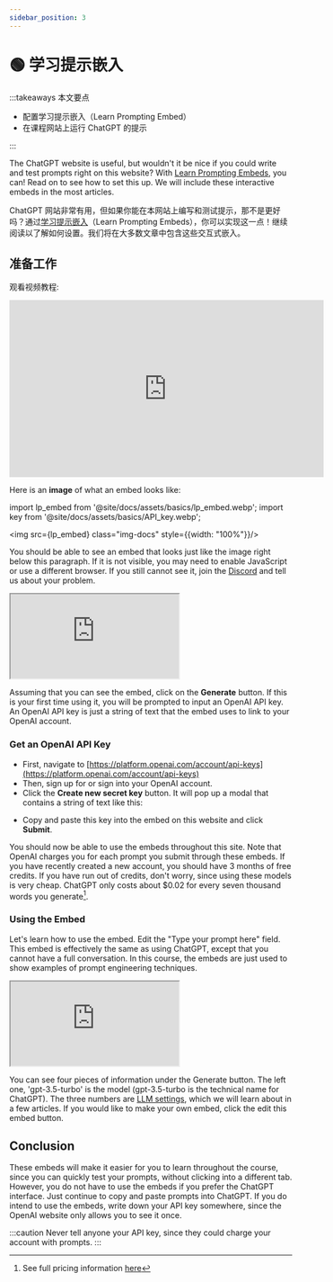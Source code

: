 ```yaml
---
sidebar_position: 3
---
```


# 🟢 学习提示嵌入

:::takeaways 本文要点

- 配置学习提示嵌入（Learn Prompting Embed）
- 在课程网站上运行 ChatGPT 的提示

:::

The ChatGPT website is useful, but wouldn't it be nice if you could write and test prompts right on this website? With [Learn Prompting Embeds](https://embed.learnprompting.org/), you can! Read on to see how to set this up. We will include these interactive embeds in the most articles.

ChatGPT 网站非常有用，但如果你能在本网站上编写和测试提示，那不是更好吗？通过[学习提示嵌入](https://embed.learnprompting.org/)（Learn Prompting Embeds），你可以实现这一点！继续阅读以了解如何设置。我们将在大多数文章中包含这些交互式嵌入。

## 准备工作

观看视频教程:

<iframe width="560" height="315" src="https://www.youtube.com/embed/sNUKiwd2DWU" title="YouTube video player" frameBorder="0" allow="accelerometer; autoplay; clipboard-write; encrypted-media; gyroscope; picture-in-picture; web-share" allowFullScreen></iframe>

Here is an **image** of what an embed looks like:

import lp_embed from '@site/docs/assets/basics/lp_embed.webp';
import key from '@site/docs/assets/basics/API_key.webp';

<img src={lp_embed} class="img-docs" style={{width: "100%"}}/>

You should be able to see an embed that looks just like the image right below this paragraph. If it is not visible, you may need to enable JavaScript or use a different browser. If you still cannot see it, join the [Discord](https://discord.com/invite/learn-prompting) and tell us about your problem.

<iframe
    src="https://embed.learnprompting.org/embed?config=eyJ0b3BQIjowLCJ0ZW1wZXJhdHVyZSI6MCwibWF4VG9rZW5zIjoyNTYsIm91dHB1dCI6IkNob2NvbGF0ZSwgVmFuaWxsYSwgU3RyYXdiZXJyeSwgTWludCBDaGlwLCBSb2NreSBSb2FkLCBDb29raWUgRG91Z2gsIEJ1dHRlciBQZWNhbiwgTmVhcG9saXRhbiwgQ29mZmVlLCBDb2NvbnV0IiwicHJvbXB0IjoiR2VuZXJhdGUgYSBjb21tYSBzZXBhcmF0ZWQgbGlzdCBvZiAxMCBpY2UgY3JlYW0gZmxhdm9yczoiLCJtb2RlbCI6ImdwdC0zLjUtdHVyYm8ifQ%3D%3D"
    style={{width:"100%", height:"320px", border:"0", borderRadius:"4px", overflow:"hidden"}}
    sandbox="allow-forms allow-modals allow-popups allow-presentation allow-same-origin allow-scripts"
></iframe>

Assuming that you can see the embed, click on the **Generate** button. If this is your first time using it, you will be prompted to input an OpenAI API key. An OpenAI API key is just a string of text that the embed uses to link to your OpenAI account.

### Get an OpenAI API Key

- First, navigate to [https://platform.openai.com/account/api-keys](https://platform.openai.com/account/api-keys)
- Then, sign up for or sign into your OpenAI account.
- Click the **Create new secret key** button. It will pop up a modal that contains a string of text like this:

<div style={{textAlign: 'center'}}>
  <LazyLoadImage src={key} class="img-docs" style={{width: "80%"}} />
</div>

- Copy and paste this key into the embed on this website and click **Submit**.

You should now be able to use the embeds throughout this site. Note that OpenAI charges you for each prompt you submit through these embeds. If you have recently created a new account, you should have 3 months of free credits. If you have run out of credits, don't worry, since using these models is very cheap. ChatGPT only costs about $0.02 for every seven thousand words you generate[^a].

### Using the Embed

Let's learn how to use the embed. Edit the "Type your prompt here" field. This embed is effectively the same as using ChatGPT, except that you cannot have a full conversation. In this course, the embeds are just used to show examples of prompt engineering techniques.

<iframe
    src="https://embed.learnprompting.org/embed?config=eyJ0b3BQIjowLCJ0ZW1wZXJhdHVyZSI6MCwibWF4VG9rZW5zIjoyNTYsIm91dHB1dCI6Ik91dHB1dCBhcHBlYXJzIGhlcmUiLCJwcm9tcHQiOiJUeXBlIHlvdXIgcHJvbXB0IGhlcmUiLCJtb2RlbCI6ImdwdC0zLjUtdHVyYm8ifQ%3D%3D"
    style={{width:"100%", height:"300px", border:"0", borderRadius:"4px", overflow:"hidden"}}
    sandbox="allow-forms allow-modals allow-popups allow-presentation allow-same-origin allow-scripts"
></iframe>

You can see four pieces of information under the Generate button. The left one, 'gpt-3.5-turbo' is the model (gpt-3.5-turbo is the technical name for ChatGPT). The three numbers are [LLM settings](https://learnprompting.org/docs/basics/configuration_hyperparameters), which we will learn about in a few articles. If you would like to make your own embed, click the
edit this embed button.

## Conclusion

These embeds will make it easier for you to learn throughout the course, since you can quickly test your prompts, without clicking into a different tab. However, you do not have to use the embeds if you prefer the ChatGPT interface. Just continue to copy and paste prompts into ChatGPT. If you do intend to use the embeds, write down your API key somewhere, since the OpenAI website only allows you to see it once.

:::caution
Never tell anyone your API key, since they could charge your account with prompts.
:::

[^a]: See full pricing information [here](https://openai.com/pricing)
